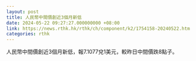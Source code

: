 ```yaml
---
layout: post
title: 人民幣中間價創近3個月新低
date: 2024-05-22 09:27:27.000000000 +08:00
link: https://news.rthk.hk/rthk/ch/component/k2/1754158-20240522.htm
categories: rthk
---
```


人民幣中間價創近3個月新低，報7.1077兌1美元，較昨日中間價跌8點子。
